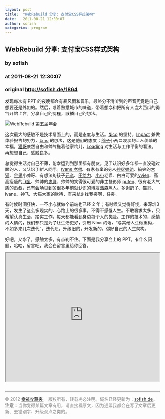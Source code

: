 ```yaml
---
layout: post
title:  "WebRebuild 分享: 支付宝CSS样式架构"
date:   2011-08-21 12:30:07
author: sofish
categories: program
---
```


## WebRebuild 分享: 支付宝CSS样式架构
### by sofish
### at 2011-08-21 12:30:07
### original <http://sofish.de/1864>

<p>发现每次有 PPT 的夜晚都会有暴风雨和音乐，最终分不清听到的声音究竟是自己想要还是外加的。然后，嗅着熟悉城市的味道，带着想念和把所有人当大西瓜的勇气开始上台，分享自己的历程，散播自己的想法。</p>
<p><img src="http://www.webrebuild.org/style/screen/default/index_slogan.png" alt="WebRebuild 第五届年会"></p>
<p>这次最大的感触不是技术层面上的，而是态度与生活。<a href="http://t.qq.com/nicoyang">Nico</a> 的坚持，<a href="http://t.qq.com/impactzou">Impact</a> 兼做体验报告的努力，<a href="http://www.blogjava.net/emu">Emu</a> 的想法，这是他们的态度；<a href="http://www.xiaogezi.cn/">鸽子</a>小两口淡淡的让人羡慕的幸福，<a href="http://yekai.net/">猫哥</a>依然自由和帅气拖着他家梅儿，<a href="http://t.qq.com/loading">Loading</a> 对生活与工作平衡的看法。再想想自己，感触良多。</p>
<p>总觉得生活对自己不薄，能幸运到到那里都有朋友。见了认识好多年都一直没碰过面的人，又认识了新人同学。<a href="http://t.qq.com/ivane88888">iVane 老师</a>、有家有室的男人<a href="http://t.qq.com/qianduan">神灰姐姐</a>、搞笑的<a href="http://t.qq.com/bigcat">大猫</a>、<a href="http://t.qq.com/chandleryu">余果</a>小帅哥、有想法的孩子<a href="http://weibo.com/n/%E5%85%83%E5%BD%A6">元彦</a>、<a href="http://t.qq.com/tianweier">田给力</a>、<a href="http://blog.xiaoxiao.com.cn/">小小</a>老师、白白可爱的<a href="http://t.qq.com/vivien">vvien</a>、高高瘦瘦的<a href="http://qilei.org/">飞鱼</a>、帅帅的<a href="http://www.cssforest.org/blog/index.php?s=about">鬼哥</a>、帅帅的笑得很可爱的非主摄影师 <a href="http://t.qq.com/pufentan">pufen</a>、很有老大气质的<a href="http://t.qq.com/twinsen">彪叔</a>，还有会场见到的很多年前就认识的博友<a href="http://housne.us/">浩森</a>等人。多谢鸽子、猫哥、ivane、神飞、大猫大家的款待，有来杭州找我搓啊，任搓。</p>
<p>有时候时间好快，一不小心就做个前端也已经 2 年；有时候又觉得好慢，来深圳3天，发生了这么多现实的、心路上的很多事。不得不感慨人生。不敢奢求太多，只希望认真生活，踏实工作，每天都能看到身边每个人的笑脸。工作的技术的，感情的人情的，我们都只是为了让生活更好，引用 Nico 的话，“与其给人生做重构，不如多来几次迭代”，迭代吧，升级旧的，开发新的。做好自己的人生架构。</p>
<p>好吧，又水了，感触太多，有点刹不住。下面是我分享会上的 PPT，有什么问题，哈哈，留言吧，我会在留言里给你回答。</p>
<p><iframe src="http://reader.googleusercontent.com/reader/embediframe?src=http://static.slidesharecdn.com/swf/ssplayer2.swf?doc%3Dcssschema-110820221833-phpapp02%26stripped_title%3Dcss-8943211%26userName%3Dsofish&amp;width=500&amp;height=418" width="500" height="418"></iframe></p>
<div style="color:#888;margin-top:30px"><p><hr>© 2012 <a href="http://sofish.de" title="幸福收藏夹">幸福收藏夹</a>。 版权所有，转载务必注明。域名已经更新为：<a href="http://sofish.de" title="幸福收藏夹">sofish.de</a>。<br><strong>注意：</strong>当你觉得某篇文章有用，请直接看原文，因为通常我都会在写了文章后更新、去错别字、升级观点之类的。</p></div><img src="http://www1.feedsky.com/t1/592690558/sofish/feedsky/s.gif?r=http://sofish.de/1864" border="0" height="0" width="0">